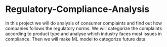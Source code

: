 # Regulatory-Compliance-Analysis
In this project we will do analysis of consumer complaints and find out how companies follows the regulatory norms. We will categorize the complaints according to product type and analyse which industry faces most issues in compliance. Then we will make ML model to categorize future data.
